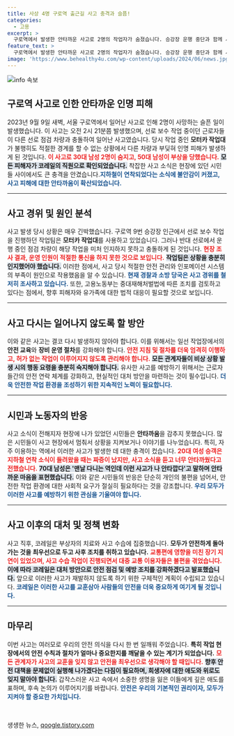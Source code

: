 ```yaml
---
title: 사상 4명 구로역 출근길 사고 충격과 슬픔!
categories:
  - 고용
excerpt: >
  구로역에서 발생한 안타까운 사고로 2명의 작업자가 숨졌습니다. 승강장 운행 중단과 함께 시민들의 애통한 마음이 이어지는 가운데, 경찰과 고용노동부가 사고 경위 조사에 나섰습니다. 클릭하여 사고의 전말을 확인해보세요.
feature_text: >
  구로역에서 발생한 안타까운 사고로 2명의 작업자가 숨졌습니다. 승강장 운행 중단과 함께 시민들의 애통한 마음이 이어지는 가운데, 경찰과 고용노동부가 사고 경위 조사에 나섰습니다. 클릭하여 사고의 전말을 확인해보세요.
image: 'https://www.behealthy4u.com/wp-content/uploads/2024/06/news.jpg'
---
```


<p><img src="https://www.behealthy4u.com/wp-content/uploads/2024/06/news.jpg" alt="info 속보" /></p>

<h2 data-ke-size="size26">구로역 사고로 인한 안타까운 인명 피해</h2>

<p data-ke-size="size16">2023년 9월 9일 새벽, 서울 구로역에서 일어난 사고로 인해 2명이 사망하는 슬픈 일이 발생했습니다. 이 사고는 오전 2시 21분쯤 발생했으며, 선로 보수 작업 중이던 근로자들이 다른 선로 점검 차량과 충돌하여 일어난 사고였습니다. 당시 작업 중인 <b>모터카 작업대</b>가 불행히도 적절한 경계를 할 수 없는 상황에서 다른 차량과 부딪혀 인명 피해가 발생하게 된 것입니다. <b><span style="color: #ee2323;">이 사고로 30대 남성 2명이 숨지고, 50대 남성이 부상을 당했습니다.</span></b> <b><span style="background-color: #21538527;">모든 피해자가 코레일의 직원으로 확인되었습니다.</span></b> 착잡한 사고 소식은 현장에 있던 시민들 사이에서도 큰 충격을 안겼습니다.<b><span style="color: #1a5490;">지하철이 연착되었다는 소식에 불안감이 커졌고, 사고 피해에 대한 안타까움이 확산되었습니다.</span></b></p>

<hr>

<h2 data-ke-size="size26">사고 경위 및 원인 분석</h2>

<p data-ke-size="size16">사고 발생 당시 상황은 매우 긴박했습니다. 구로역 9번 승강장 인근에서 선로 보수 작업을 진행하던 작업팀은 <b>모터카 작업대</b>를 사용하고 있었습니다. 그러나 반대 선로에서 운행 중인 점검 차량이 해당 작업을 미처 인지하지 못하고 충돌하게 된 것입니다. <b><span style="color: #ee2323;">현장 조사 결과, 운영 인원이 적절한 통신을 하지 못한 것으로 보입니다.</span></b> <b><span style="background-color: #21538527;">작업팀은 상황을 충분히 인지했어야 했습니다.</span></b> 이러한 점에서, 사고 당시 적절한 안전 관리와 인포메이션 시스템의 부족이 원인으로 작용했음을 알 수 있습니다. <b><span style="color: #1a5490;">현재 경찰과 소방 당국은 사고 경위를 철저히 조사하고 있습니다.</span></b> 또한, 고용노동부는 중대재해처벌법에 따른 조치를 검토하고 있다는 점에서, 향후 피해자와 유가족에 대한 법적 대응이 필요할 것으로 보입니다.</p>

<hr>

<h2 data-ke-size="size26">사고 다시는 일어나지 않도록 할 방안</h2>

<p data-ke-size="size16">이와 같은 사고는 결코 다시 발생하지 않아야 합니다. 이를 위해서는 일선 작업장에서의 <b>안전 교육</b>와 <b>장비 운영 절차</b>를 강화해야 합니다. <b><span style="color: #ee2323;">안전 지침 및 절차를 더욱 엄격히 이행하고, 허가 없는 작업이 이루어지지 않도록 관리해야 합니다.</span></b> <b><span style="background-color: #21538527;">모든 관계자들이 비상 상황 발생 시의 행동 요령을 충분히 숙지해야 합니다.</span></b> 유사한 사고를 예방하기 위해서는 근로자들간의 안전 연락 체계를 강화하고, 현실적인 대처 방안을 마련하는 것이 필수입니다. <b><span style="color: #1a5490;">더욱 안전한 작업 환경을 조성하기 위한 지속적인 노력이 필요합니다.</span></b></p>

<hr>

<h2 data-ke-size="size26">시민과 노동자의 반응</h2>

<p data-ke-size="size16">사고 소식이 전해지자 현장에 나가 있었던 시민들은 <b>안타까움</b>을 감추지 못했습니다. 많은 시민들이 사고 현장에서 멈춰서 상황을 지켜보거나 이야기를 나누었습니다. 특히, 자주 이용하는 역에서 이러한 사고가 발생한 데 대한 충격이 컸습니다. <b><span style="color: #ee2323;">20대 여성 승객은 지하철 연착 소식이 들려왔을 때는 짜증이 났지만, 사고 소식을 듣고 너무 안타까웠다고 전했습니다.</span></b> <b><span style="background-color: #21538527;">70대 남성은 '맨날 다니는 역인데 이런 사고가 나 안타깝다'고 말하며 안타까운 마음을 표현했습니다.</span></b> 이와 같은 시민들의 반응은 단순히 개인의 불편을 넘어서, 안전한 작업 환경에 대한 사회적 요구가 절실히 필요하다는 것을 강조합니다. <b><span style="color: #1a5490;">우리 모두가 이러한 사고를 예방하기 위한 관심을 기울여야 합니다.</span></b></p>

<hr>

<h2 data-ke-size="size26">사고 이후의 대처 및 정책 변화</h2>

<p data-ke-size="size16">사고 직후, 코레일은 부상자의 치료와 사고 수습에 집중했습니다. <b>모두가 안전하게 돌아가는 것을 최우선으로 두고 사후 조치를 취하고 있습니다.</b> <b><span style="color: #ee2323;">교통편에 영향을 미친 장기 지연이 있었으며, 사고 수습 작업이 진행되면서 대중 교통 이용자들은 불편을 겪었습니다.</span></b> <b><span style="background-color: #21538527;">이에 따라 코레일은 대처 방안으로 안전 점검 및 예방 조치를 강화하겠다고 발표했습니다.</span></b> 앞으로 이러한 사고가 재발하지 않도록 하기 위한 구체적인 계획이 수립되고 있습니다. <b><span style="color: #1a5490;">코레일은 이러한 사고를 교훈삼아 사람들의 안전을 더욱 중요하게 여기게 될 것입니다.</span></b></p>

<hr>

<h2 data-ke-size="size26">마무리</h2>

<p data-ke-size="size16">이번 사고는 여러모로 우리의 안전 의식을 다시 한 번 일깨워 주었습니다. <b>특히 작업 현장에서의 안전 수칙과 절차가 얼마나 중요한지를 깨달을 수 있는 계기가 되었습니다.</b> <b><span style="color: #ee2323;">모든 관계자가 사고의 교훈을 잊지 않고 안전을 최우선으로 생각해야 할 때입니다.</span></b> <b><span style="background-color: #21538527;">향후 안전 대책을 문제없이 실행해 나가겠다는 다짐이 필요하며, 희생자에 대한 애도와 위로도 잊지 말아야 합니다.</span></b> 갑작스러운 사고 속에서 소중한 생명을 잃은 이들에게 깊은 애도를 표하며, 후속 논의가 이루어지기를 바랍니다. <b><span style="color: #1a5490;">안전은 우리의 기본적인 권리이자, 모두가 지켜야 할 중요한 가치입니다.</span></b></p>

<p data-ke-size="size16">&nbsp;</p>
생생한 뉴스, <a href="https://qoogle.tistory.com" rel="dofollow">qoogle.tistory.com</a>


